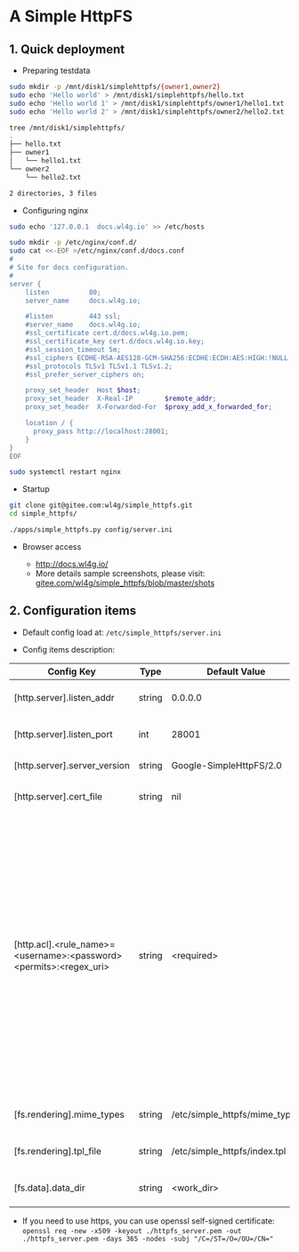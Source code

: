 # A Simple HttpFS

## 1. Quick deployment

- Preparing testdata

```bash
sudo mkdir -p /mnt/disk1/simplehttpfs/{owner1,owner2}
sudo echo 'Hello world' > /mnt/disk1/simplehttpfs/hello.txt
sudo echo 'Hello world 1' > /mnt/disk1/simplehttpfs/owner1/hello1.txt
sudo echo 'Hello world 2' > /mnt/disk1/simplehttpfs/owner2/hello2.txt

tree /mnt/disk1/simplehttpfs/
.
├── hello.txt
├── owner1
│   └── hello1.txt
└── owner2
    └── hello2.txt

2 directories, 3 files
```

- Configuring nginx

```bash
sudo echo '127.0.0.1  docs.wl4g.io' >> /etc/hosts

sudo mkdir -p /etc/nginx/conf.d/
sudo cat <<-EOF >/etc/nginx/conf.d/docs.conf
#
# Site for docs configuration.
#
server {
    listen          80;
    server_name     docs.wl4g.io;

    #listen         443 ssl;             
    #server_name    docs.wl4g.io;        
    #ssl_certificate cert.d/docs.wl4g.io.pem;
    #ssl_certificate_key cert.d/docs.wl4g.io.key;
    #ssl_session_timeout 5m;           
    #ssl_ciphers ECDHE-RSA-AES128-GCM-SHA256:ECDHE:ECDH:AES:HIGH:!NULL:!aNULL:!MD5:!ADH:!RC4;
    #ssl_protocols TLSv1 TLSv1.1 TLSv1.2;
    #ssl_prefer_server_ciphers on;

    proxy_set_header  Host $host;
    proxy_set_header  X-Real-IP        $remote_addr;
    proxy_set_header  X-Forwarded-For  $proxy_add_x_forwarded_for;

    location / {
      proxy_pass http://localhost:28001;
    }
}
EOF

sudo systemctl restart nginx
```

- Startup

```bash
git clone git@gitee.com:wl4g/simple_httpfs.git
cd simple_httpfs/

./apps/simple_httpfs.py config/server.ini
```

- Browser access

  - http://docs.wl4g.io/
  - More details sample screenshots, please visit: [gitee.com/wl4g/simple_httpfs/blob/master/shots](https://gitee.com/wl4g/simple_httpfs/blob/master/shots)

## 2. Configuration items

- Default config load at: `/etc/simple_httpfs/server.ini`

- Config items description:

| Config Key | Type | Default Value | Example Value | Description |
|---|---|---|---|---|
|[http.server].listen_addr | string | 0.0.0.0 | 192.168.2.101 | Listening http server sock address. |
|[http.server].listen_port | int | 28001 | 8888 | Listening http server sock port. |
|[http.server].server_version | string | Google-SimpleHttpFS/2.0 | Microsoft-SimpleHttpFS/2.0 | http server information. |
|[http.server].cert_file | string | nil | /etc/simple_httpfs/server.pem | https tls certificate file path. |
|[http.acl].&lt;rule_name&gt;=&lt;username&gt;:&lt;password&gt;&lt;permits&gt;:&lt;regex_uri&gt; | string | &lt;required&gt; | `owner1=admin1:123:rw:^/owner1/(.*)` | Access authentication and authorization configuration, the example shows: when the request meets regex "`^/owner1/(.*)`", basic authentication is required to access of permits `r` and `w`, the username and password are: "`admin1:123`". Tips: If page there is not '`w`' permission in a path, the upload file button will not be display. |
|[fs.rendering].mime_types | string | /etc/simple_httpfs/mime_types | ./config/index.tpl | HttpFS rendering template file. |
|[fs.rendering].tpl_file | string | /etc/simple_httpfs/index.tpl | ./config/index.tpl | HttpFS rendering template file. |
|[fs.data].data_dir | string | &lt;work_dir&gt; | /mnt/disk1/httpfs | The directory where the actual files of HttpFS. |

- If you need to use https, you can use openssl self-signed certificate: `openssl req -new -x509 -keyout ./httpfs_server.pem -out ./httpfs_server.pem -days 365 -nodes -subj "/C=/ST=/O=/OU=/CN="`
